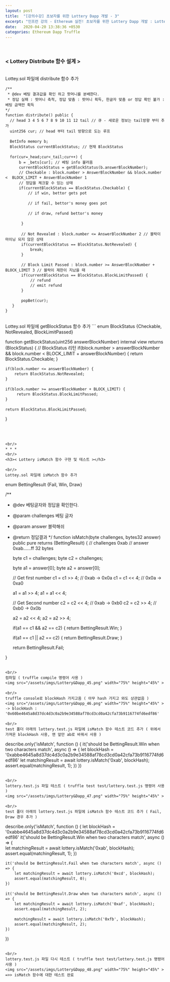 ```yaml
---
layout: post
title:  "[강의수강] 초보자를 위한 Lottery Dapp 개발 - 3"
excerpt: "인프런 강의 - Ethereum 실전! 초보자를 위한 Lottery Dapp 개발 : Lottery Distribute 함수 설계, Lottery isMatch 함수 구현 및 테스트, Lottery Distribute 함수 구현, Lottery Distribute 함수 테스트, Lottery 컨트랙트 리뷰"
date:   2020-04-20 13:38:36 +0530
categories: Ethereum Dapp Truffle
---
```



<br/>

<h3>< Lottery Distribute 함수 설계 ></h3>  
  
<br/>
Lottey.sol 파일에 distribute 함수 추가  
    
```
/**
 * @dev 베팅 결과값을 확인 하고 팟머니를 분배한다.
 * 정답 실패 : 팟머니 축척, 정답 맞춤 : 팟머니 획득, 한글자 맞춤 or 정답 확인 불가 : 베팅 금액만 획득
*/
function distribute() public {
  // head 3 4 5 6 7 8 9 10 11 12 tail // 큐 - 새로운 정보는 tail방향 부터 추가
  uint256 cur; // head 부터 tail 방향으로 도는 루프

  BetInfo memory b;
  BlockStatus currentBlockStatus; // 현재 BlockStatus

  for(cur=_head;cur<_tail;cur++) {
      b = _bets[cur]; // 베팅 info 불러옴
      currentBlockStatus = getBlockStatus(b.answerBlockNumber);
      // Checkable : block.number > AnswerBlockNumber && block.number  <  BLOCK_LIMIT + AnswerBlockNumber 1 
      // 정답을 체크할 수 있는 상태
      if(currentBlockStatus == BlockStatus.Checkable) {
          // if win, bettor gets pot
              
          // if fail, bettor's money goes pot
                
          // if draw, refund bettor's money 

       }

       // Not Revealed : block.number <= AnswerBlockNumber 2 // 블락이 마이닝 되지 않은 상태
       if(currentBlockStatus == BlockStatus.NotRevealed) {
           break;
       }

       // Block Limit Passed : block.number >= AnswerBlockNumber + BLOCK_LIMIT 3 // 블락이 제한이 지났을 때
       if(currentBlockStatus == BlockStatus.BlockLimitPassed) {
           // refund
           // emit refund
       }

       popBet(cur);
   }
}
```  

<br/>
Lottey.sol 파일에 getBlockStatus 함수 추가  
```
enum BlockStatus {Checkable, NotRevealed, BlockLimitPassed}

function getBlockStatus(uint256 answerBlockNumber) internal view returns (BlockStatus) { // BlockStatus 리턴
    if(block.number > answerBlockNumber && block.number  <  BLOCK_LIMIT + answerBlockNumber) {
        return BlockStatus.Checkable;
    }

    if(block.number <= answerBlockNumber) {
        return BlockStatus.NotRevealed;
    }

    if(block.number >= answerBlockNumber + BLOCK_LIMIT) {
         return BlockStatus.BlockLimitPassed;
    }

    return BlockStatus.BlockLimitPassed;
  }  
``` 
  


<br/>
* * *
<br/>
<h3>< Lottery isMatch 함수 구현 및 테스트 ></h3> 
  
<br/>
Lottey.sol 파일에 isMatch 함수 추가     
```
enum BettingResult {Fail, Win, Draw}

/**
* @dev 베팅글자와 정답을 확인한다.
* @param challenges 베팅 글자
* @param answer 블락해쉬
* @return 정답결과
*/
function isMatch(byte challenges, bytes32 answer) public pure returns (BettingResult) {
    // challenges 0xab
    // answer 0xab......ff 32 bytes

    byte c1 = challenges;
    byte c2 = challenges;

    byte a1 = answer[0];
    byte a2 = answer[0];

    // Get first number
    c1 = c1 >> 4; // 0xab -> 0x0a
    c1 = c1 << 4; // 0x0a -> 0xa0

    a1 = a1 >> 4;
    a1 = a1 << 4;

    // Get Second number
    c2 = c2 << 4; // 0xab -> 0xb0
    c2 = c2 >> 4; // 0xb0 -> 0x0b

    a2 = a2 << 4;
    a2 = a2 >> 4;

    if(a1 == c1 && a2 == c2) {
        return BettingResult.Win;
    }

    if(a1 == c1 || a2 == c2) {
        return BettingResult.Draw;
    }

    return BettingResult.Fail;

}
``` 

<br/>
컴파일 ( truffle compile 명령어 사용 )  
<img src="/assets/imgs/Lottery&Dapp_45.png" width="75%" height="45%" >  

<br/>
truffle console로 blockHash 가지고옴 ( 아무 hash 가지고 와도 상관없음 )  
<img src="/assets/imgs/Lottery&Dapp_46.png" width="75%" height="45%" >  
-> blockHash : '0x60be4645a8d37dc4d3c0a2b9e34588af78cd3cd0a42cfa73b9116774fd6edf86'  

<br/>
test 폴더 아래의 lottery.test.js 파일에 isMatch 함수 테스트 코드 추가 ( 위에서 가져온 blockHash 사용, 맨 앞만 ab로 바꿔서 사용 )    
```
describe.only('isMatch', function () {
    it('should be BettingResult.Win when two characters match', async () => {
        let blockHash = '0xabbe4645a8d37dc4d3c0a2b9e34588af78cd3cd0a42cfa73b9116774fd6edf86'
        let matchingResult = await lottery.isMatch('0xab', blockHash);
        assert.equal(matchingResult, 1);
     })
})
```

<br/>
lottery.test.js 파일 테스트 ( truffle test test/lottery.test.js 명령어 사용 )  
<img src="/assets/imgs/Lottery&Dapp_47.png" width="75%" height="45%" >  

<br/>
test 폴더 아래의 lottery.test.js 파일에 isMatch 함수 테스트 코드 추가 ( Fail, Draw 경우 추가 )  
```
describe.only('isMatch', function () {
    let blockHash = '0xabbe4645a8d37dc4d3c0a2b9e34588af78cd3cd0a42cfa73b9116774fd6edf86'
    it('should be BettingResult.Win when two characters match', async () => {            
        let matchingResult = await lottery.isMatch('0xab', blockHash);
        assert.equal(matchingResult, 1);
    })

    it('should be BettingResult.Fail when two characters match', async () => {
        let matchingResult = await lottery.isMatch('0xcd', blockHash);
        assert.equal(matchingResult, 0);
    })

    it('should be BettingResult.Draw when two characters match', async () => {
        let matchingResult = await lottery.isMatch('0xaf', blockHash);
        assert.equal(matchingResult, 2);

        matchingResult = await lottery.isMatch('0xfb', blockHash);
        assert.equal(matchingResult, 2);
    })
})
```

<br/>
lottery.test.js 파일 다시 테스트 ( truffle test test/lottery.test.js 명령어 사용 )  
<img src="/assets/imgs/Lottery&Dapp_48.png" width="75%" height="45%" >  
=>> isMatch 함수에 대한 테스트 완료  

